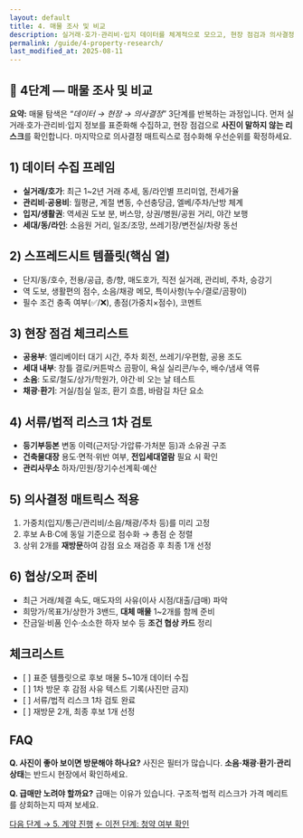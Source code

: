 ```yaml
---
layout: default
title: 4. 매물 조사 및 비교
description: 실거래·호가·관리비·입지 데이터를 체계적으로 모으고, 현장 점검과 의사결정 매트릭스로 후보 매물을 비교·정렬하는 방법.
permalink: /guide/4-property-research/
last_modified_at: 2025-08-11
---
```


<section class="guide-detail">

<h1>🔎 4단계 — 매물 조사 및 비교</h1>

<p><strong>요약:</strong> 매물 탐색은 “<em>데이터 → 현장 → 의사결정</em>” 3단계를 반복하는 과정입니다. 먼저 실거래·호가·관리비·입지 정보를 표준화해 수집하고, 현장 점검으로 <strong>사진이 말하지 않는 리스크</strong>를 확인합니다. 마지막으로 의사결정 매트릭스로 점수화해 우선순위를 확정하세요.</p>

<h2>1) 데이터 수집 프레임</h2>
<ul>
  <li><strong>실거래/호가</strong>: 최근 1~2년 거래 추세, 동/라인별 프리미엄, 전세가율</li>
  <li><strong>관리비·공용비</strong>: 월평균, 계절 변동, 수선충당금, 엘베/주차/난방 체계</li>
  <li><strong>입지/생활권</strong>: 역세권 도보 분, 버스망, 상권/병원/공원 거리, 야간 보행</li>
  <li><strong>세대/동/라인</strong>: 소음원 거리, 일조/조망, 쓰레기장/변전실/차량 동선</li>
</ul>

<h2>2) 스프레드시트 템플릿(핵심 열)</h2>
<ul>
  <li>단지/동/호수, 전용/공급, 층/향, 매도호가, 직전 실거래, 관리비, 주차, 승강기</li>
  <li>역 도보, 생활편의 점수, 소음/채광 메모, 특이사항(누수/결로/곰팡이)</li>
  <li>필수 조건 충족 여부(✅/❌), 총점(가중치×점수), 코멘트</li>
</ul>

<h2>3) 현장 점검 체크리스트</h2>
<ul>
  <li><strong>공용부</strong>: 엘리베이터 대기 시간, 주차 회전, 쓰레기/우편함, 공용 조도</li>
  <li><strong>세대 내부</strong>: 창틀 결로/커튼박스 곰팡이, 욕실 실리콘/누수, 배수/냄새 역류</li>
  <li><strong>소음</strong>: 도로/철도/상가/학원가, 야간·비 오는 날 테스트</li>
  <li><strong>채광·환기</strong>: 거실/침실 일조, 환기 흐름, 바람길 차단 요소</li>
</ul>

<h2>4) 서류/법적 리스크 1차 검토</h2>
<ul>
  <li><strong>등기부등본</strong> 변동 이력(근저당·가압류·가처분 등)과 소유권 구조</li>
  <li><strong>건축물대장</strong> 용도·면적·위반 여부, <strong>전입세대열람</strong> 필요 시 확인</li>
  <li><strong>관리사무소</strong> 하자/민원/장기수선계획·예산</li>
</ul>

<h2>5) 의사결정 매트릭스 적용</h2>
<ol>
  <li>가중치(입지/통근/관리비/소음/채광/주차 등)를 미리 고정</li>
  <li>후보 A·B·C에 동일 기준으로 점수화 → 총점 순 정렬</li>
  <li>상위 2개를 <strong>재방문</strong>하여 감점 요소 재검증 후 최종 1개 선정</li>
</ol>

<h2>6) 협상/오퍼 준비</h2>
<ul>
  <li>최근 거래/체결 속도, 매도자의 사유(이사 시점/대출/급매) 파악</li>
  <li>희망가/목표가/상한가 3밴드, <strong>대체 매물</strong> 1~2개를 함께 준비</li>
  <li>잔금일·비품 인수·소소한 하자 보수 등 <strong>조건 협상 카드</strong> 정리</li>
</ul>

<h2>체크리스트</h2>
<ul>
  <li>[ ] 표준 템플릿으로 후보 매물 5~10개 데이터 수집</li>
  <li>[ ] 1차 방문 후 감점 사유 텍스트 기록(사진만 금지)</li>
  <li>[ ] 서류/법적 리스크 1차 검토 완료</li>
  <li>[ ] 재방문 2개, 최종 후보 1개 선정</li>
</ul>

<h2>FAQ</h2>
<p><strong>Q. 사진이 좋아 보이면 방문해야 하나요?</strong> 사진은 필터가 많습니다. <strong>소음·채광·환기·관리 상태</strong>는 반드시 현장에서 확인하세요.</p>
<p><strong>Q. 급매만 노려야 할까요?</strong> 급매는 이유가 있습니다. 구조적·법적 리스크가 가격 메리트를 상회하는지 따져 보세요.</p>

<p><a class="btn primary" href="{{ '/guide/5-contract-process/' | relative_url }}">다음 단계 → 5. 계약 진행</a>
   <a class="btn" href="{{ '/guide/3-subscription-check/' | relative_url }}">← 이전 단계: 청약 여부 확인</a></p>
</section>
